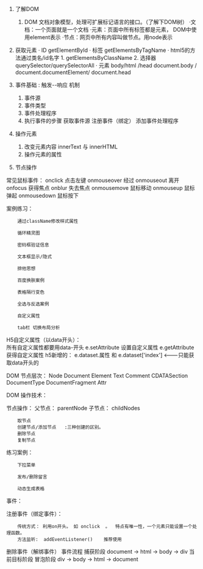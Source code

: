 1. 了解DOM
   1. DOM 文档对象模型，处理可扩展标记语言的接口。（了解下DOM树）
      ·文档：一个页面就是一个文档
      ·元素：页面中所有标签都是元素， DOM中使用element表示
      ·节点：网页中所有内容叫做节点。用node表示


2. 获取元素
   · ID      getElementById
   · 标签     getElementsByTagName
   · html5的方法通过类名/id名字  1. getElementsByClassName  2. 选择器 querySelector/querySelectorAll
   · 元素  body/html /head  document.body / document.documentElement/ document.head


3. 事件基础 : 触发--响应 机制
   1. 事件源
   2. 事件类型
   3. 事件处理程序
   4. 执行事件的步骤
            获取事件源
           注册事件（绑定）
            添加事件处理程序

4. 操作元素 
      1. 改变元素内容   innerText 与 innerHTML
      2. 操作元素的属性
5. 节点操作


常见鼠标事件：
        onclick  点击左键
        onmouseover 经过
        onmouseout 离开
        onfocus 获得焦点
        onblur  失去焦点
        onmousemove 鼠标移动
        onmouseup   鼠标弹起
        onmousedown  鼠标按下


案例练习：

        通过className修改样式属性
        
        循环精灵图
        
        密码框验证信息
        
        文本框显示/隐式
        
        排他思想
        
        百度换肤案例
        
        表格隔行变色
        
        全选与反选案例
        
        自定义属性
        
        tab栏 切换布局分析

H5自定义属性（以data开头）：  
    所有自定义属性都要用data-开头
        e.setAttribute 设置自定义属性
        e.getAttribute 获得自定义属性
        h5新增的：   e.dataset.属性 和 e.dataset['index']    <---只能获取data开头的

DOM 节点层次：
    Node
    Document
    Element
    Text
    Comment
    CDATASection  
    DocumentType
    DocumentFragment
    Attr

DOM 操作技术：

节点操作：
        父节点： parentNode 
        子节点： childNodes 

        取节点
        创建节点/添加节点   :三种创建的区别。
        删除节点
        复制节点
        
练习案例： 

        下拉菜单

        发布/删除留言

        动态生成表格
        
事件：

注册事件（绑定事件）：

        传统方式： 利用on开头。 如 onclick  。  特点有唯一性，一个元素只能设置一个处理函数。
        方法监听:  addEventListener()    推荐使用
删除事件（解绑事件）
事件流程
        捕获阶段   document -> html -> body -> div
        当前目标阶段
        冒泡阶段   div -> body -> html -> document

